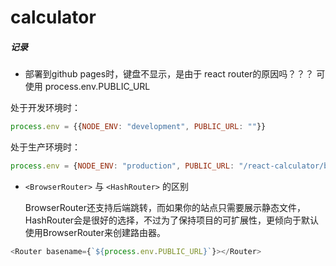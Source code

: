# calculator

##### 记录

* 部署到github pages时，键盘不显示，是由于 react router的原因吗？？？
    可使用 process.env.PUBLIC_URL 

处于开发环境时：
```js
process.env = {{NODE_ENV: "development", PUBLIC_URL: ""}}
```

处于生产环境时：

```js
process.env = {NODE_ENV: "production", PUBLIC_URL: "/react-calculator/build"}
```


* `<BrowserRouter>` 与 `<HashRouter>` 的区别

   BrowserRouter还支持后端跳转，而如果你的站点只需要展示静态文件，HashRouter会是很好的选择，不过为了保持项目的可扩展性，更倾向于默认使用BrowserRouter来创建路由器。

 

```js
<Router basename={`${process.env.PUBLIC_URL}`}></Router>
```